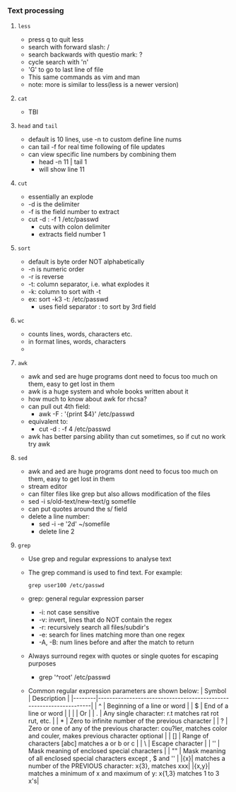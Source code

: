 ### Text processing

1. `less`
    * press q to quit less
    * search with forward slash: /<keyword>
    * search backwards with questio mark: ?<keyword>
    * cycle search with 'n'
    * 'G' to go to last line of file
    * This same commands as vim and man
    * note: more is similar to less(less is a newer version)

1. `cat`
    * TBI

1. `head` and `tail`
    * default is 10 lines, use -n to custom define line nums
    * can tail -f  for real time following of file updates
    * can view specific line numbers by combining them
        * head -n 11 | tail 1
        * will show line 11 

1. `cut`
    * essentially an explode 
    * -d is the delimiter
    * -f is the field number to extract
    * cut -d : -f 1 /etc/passwd
        * cuts with colon delimiter
        * extracts field number 1 

1. `sort`
    * default is byte order NOT alphabetically
    * -n is numeric order
    * -r is reverse
    * -t:  column separator, i.e. what explodes it
    * -k: column to sort with -t
    * ex: sort -k3  -t: /etc/passwd
        * uses field separator : to sort by 3rd field

1. `wc`
    * counts lines, words, characters etc.
    * in format lines, words, characters
    * 

1. `awk`
    * awk and sed are huge programs dont need to focus too much on them, easy to get lost in them
    * awk is a huge system and whole books written about it
    * how much to know about awk for rhcsa?
    * can pull out 4th field: 
        * awk -F : '{print $4}' /etc/passwd
    * equivalent to:
        * cut -d : -f 4 /etc/passwd
    * awk has better parsing ability than cut sometimes, so if cut no work try awk


1. `sed`
    * awk and aed are huge programs dont need to focus too much on them, easy to get lost in them
    * stream editor
    * can filter files like grep but also allows modification of the files
    * sed -i s/old-text/new-text/g somefile
    * can put quotes around the s/ field
    * delete a line number:
        * sed -i -e '2d' ~/somefile
        * delete line 2

1.  `grep`
    * Use grep and regular expressions to analyse text
    * The grep command is used to find text. For example:
        ```shell
        grep user100 /etc/passwd 
        ```
    * grep: general regular expression parser 
        * -i: not case sensitive
        * -v: invert, lines that do NOT contain the regex
        * -r: recursively search all files/subdir's
        * -e: search for lines matching more than one regex
        * -A, -B: num lines before and after the match to return

    * Always surround regex with quotes or single quotes for escaping purposes
        * grep '^root' /etc/passwd
      
    * Common regular expression parameters are shown below:
        | Symbol | Description                                                        |
        |--------|--------------------------------------------------------------------|
        | ^      | Beginning of a line or word                                        |
        | $      | End of a line or word                                              |
        | \|     | Or                                                                 |
        | .      | Any single character: r.t matches rat rot rut, etc.                                                      |
        | *      | Zero to infinite number of the previous character                                        |
        | ?      | Zero or one  of any of the previous character: cou?ler, matches color and couler, makes previous character optional                                              |
        | []     | Range of characters  [abc] matches a or b or c                                        |
        | \      | Escape character                                                   |
        | ''     | Mask meaning of enclosed special characters                        |
        | ""     | Mask meaning of all enclosed special characters except \, $ and '' |
        |{x}| matches a number of the PREVIOUS character: x{3}, matches xxx|
        |{x,y}| matches a minimum of x and maximum of y: x{1,3} matches 1 to 3 x's|